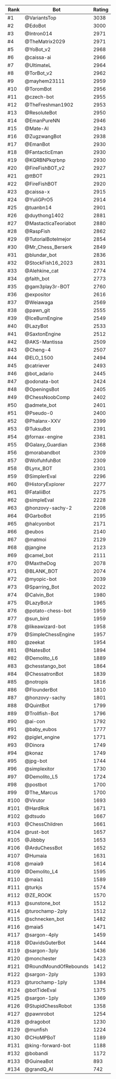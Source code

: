 Rank|Bot|Rating
---|---|---
#1|@VariantsTop|3038
#2|@EdoBot|3000
#3|@Intron014|2971
#4|@TheMatrix2029|2971
#5|@YoBot_v2|2968
#6|@caissa-ai|2966
#7|@UltimateL|2964
#8|@TorBot_v2|2962
#9|@mayhem23111|2959
#10|@ToromBot|2956
#11|@czech-bot|2955
#12|@TheFreshman1902|2953
#13|@ResoluteBot|2950
#14|@EmanPureNN|2946
#15|@Mate-AI|2943
#16|@ZugzwangBot|2938
#17|@EmanBot|2930
#18|@FantacticEman|2930
#19|@KQRBNPkqrbnp|2930
#20|@FireFishBOT_v2|2927
#21|@ttBOT|2921
#22|@FireFishBOT|2920
#23|@caissa-x|2915
#24|@YuliGPrO5|2914
#25|@tuanbn14|2901
#26|@duythong1402|2881
#27|@MastacticaTeoriabot|2880
#28|@RaspFish|2862
#29|@TutorialBotelmejor|2854
#30|@Mr_Chess_Berserk|2849
#31|@blundar_bot|2836
#32|@StockFish16_2023|2831
#33|@Alehkine_cat|2774
#34|@faith_bot|2773
#35|@gam3play3r-BOT|2760
#36|@expositor|2616
#37|@Weiawaga|2569
#38|@pawn_git|2555
#39|@IceBurnEngine|2549
#40|@LazyBot|2533
#41|@SaxtonEngine|2512
#42|@AKS-Mantissa|2509
#43|@Cheng-4|2507
#44|@ELO_1500|2494
#45|@catriever|2493
#46|@bot_adario|2445
#47|@odonata-bot|2424
#48|@OpeningsBot|2405
#49|@ChessNoobComp|2402
#50|@admete_bot|2401
#51|@Pseudo-0|2400
#52|@Phalanx-XXV|2399
#53|@TuksuBot|2391
#54|@fornax-engine|2381
#55|@Galaxy_Guardian|2368
#56|@morabandbot|2309
#57|@WolfuhfuhBot|2309
#58|@Lynx_BOT|2301
#59|@SimplerEval|2296
#60|@HistoryExplorer|2277
#61|@FataliiBot|2275
#62|@simpleEval|2228
#63|@honzovy-sachy-2|2208
#64|@GarboBot|2195
#65|@halcyonbot|2171
#66|@eubos|2140
#67|@matmoi|2129
#68|@jangine|2123
#69|@camel_bot|2111
#70|@MaxtheDog|2078
#71|@BLANK_BOT|2074
#72|@myopic-bot|2039
#73|@Sparring_Bot|2022
#74|@Calvin_Bot|1980
#75|@LazyBotJr|1965
#76|@potato-chess-bot|1959
#77|@sun_bird|1959
#78|@likeawizard-bot|1958
#79|@SimpleChessEngine|1957
#80|@zeekat|1954
#81|@NatesBot|1894
#82|@Demolito_L6|1889
#83|@chesstango_bot|1864
#84|@ChessatronBot|1839
#85|@notropis|1816
#86|@FlounderBot|1810
#87|@honzovy-sachy|1801
#88|@QuintBot|1799
#89|@Trollfish-Bot|1796
#90|@ai-con|1792
#91|@baby_eubos|1777
#92|@piglet_engine|1771
#93|@Dinora|1749
#94|@konaz|1749
#95|@jpg-bot|1744
#96|@simplexitor|1730
#97|@Demolito_L5|1724
#98|@postbot|1700
#99|@The_Marcus|1700
#100|@Virutor|1693
#101|@HardRok|1671
#102|@dtsudo|1667
#103|@ChessChildren|1661
#104|@rust-bot|1657
#105|@Jibbby|1653
#106|@ArduChessBot|1652
#107|@Humaia|1631
#108|@maia9|1614
#109|@Demolito_L4|1595
#110|@maia1|1589
#111|@turkjs|1574
#112|@ZE_ROOK|1570
#113|@sunstone_bot|1512
#114|@turochamp-2ply|1512
#115|@schnecken_bot|1482
#116|@maia5|1471
#117|@sargon-4ply|1459
#118|@DavidsGuterBot|1444
#119|@sargon-3ply|1436
#120|@monchester|1423
#121|@RoundMoundOfRebounds|1412
#122|@sargon-2ply|1393
#123|@turochamp-1ply|1384
#124|@botTideEval|1375
#125|@sargon-1ply|1369
#126|@StupidChessRobot|1358
#127|@pawnrobot|1254
#128|@dragobot|1230
#129|@munfish|1224
#130|@CHoMPBoT|1189
#131|@king-forward-bot|1188
#132|@bobandi|1172
#133|@GuineaBot|893
#134|@grandQ_AI|742
